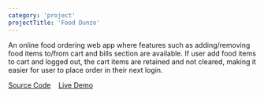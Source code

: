 ```yaml
---
category: 'project'
projectTitle: 'Food Dunzo'
---
```


An online food ordering web app where features such as adding/removing food items to/from cart and bills section are available. If user add food items to cart and logged out, the cart items are retained and not cleared, making it easier for user to place order in their next login.

<a href="https://github.com/kabilansakthivelu/food-order-app" target="_blank">Source Code</a>&nbsp; &nbsp;
<a href="https://food-dunzo.netlify.app/" target="_blank">Live Demo</a>
